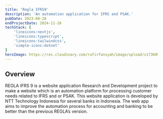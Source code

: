 ```yaml
---
title: 'Regla IFRS9'
description: 'An automation application for IFRS and PSAK.'
pubDate: 2023-08-28
endProjectDate: 2024-11-26
techStack: [
    'lineicons:nextjs',
    'lineicons:typescript',
    'lineicons:tailwindcss',
    'simple-icons:dotnet'
]
heroImage: https://res.cloudinary.com/rafirfansyah/image/upload/v1736096599/regla_mock_uc6vaj.svg
---
```


## Overview
REGLA IFRS 9 is a website application Research and Development project to make a website which is an automation platform for processing customer needs related to IFRS and or PSAK. This website application is developed by NTT Technology Indonesia for several banks in Indonesia. The web app aims to improve the automation process for accounting and banking to be better than the previous REGLA’s version.